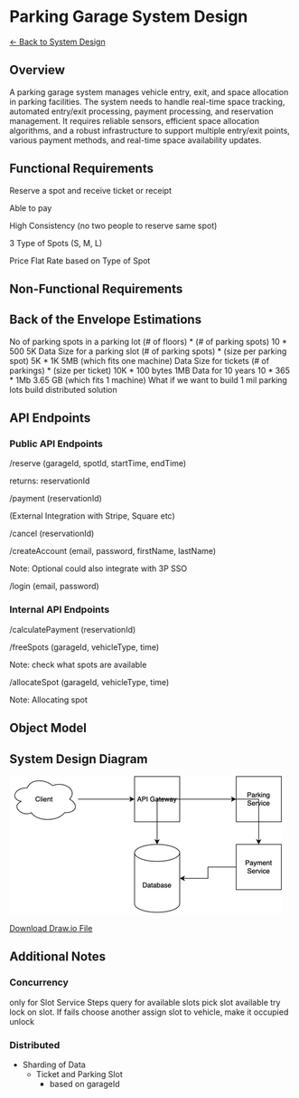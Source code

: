 # Parking Garage System Design

[← Back to System Design](../system-design.md)

## Overview

A parking garage system manages vehicle entry, exit, and space allocation in parking facilities. The system needs to handle real-time space tracking, automated entry/exit processing, payment processing, and reservation management. It requires reliable sensors, efficient space allocation algorithms, and a robust infrastructure to support multiple entry/exit points, various payment methods, and real-time space availability updates.

## Functional Requirements

Reserve a spot and receive ticket or receipt

Able to pay

High Consistency (no two people to reserve same spot)

3 Type of Spots (S, M, L)

Price Flat Rate based on Type of Spot

## Non-Functional Requirements

## Back of the Envelope Estimations

No of parking spots in a parking lot
(# of floors) * (# of parking spots)
10 * 500
5K
Data Size for a parking slot
(# of parking spots) * (size per parking spot)
5K * 1K
5MB (which fits one machine)
Data Size for tickets
(# of parkings) * (size per ticket)
10K * 100 bytes
1MB
Data for 10 years
10 * 365 * 1Mb
3.65 GB (which fits 1 machine)
What if we want to build 1 mil parking lots
build distributed solution

## API Endpoints

### Public API Endpoints

/reserve (garageId, spotId, startTime, endTime)

returns: reservationId

/payment (reservationId)

(External Integration with Stripe, Square etc)

/cancel (reservationId)

/createAccount (email, password, firstName, lastName)

Note: Optional could also integrate with 3P SSO

/login (email, password)

### Internal API Endpoints
/calculatePayment (reservationId)

/freeSpots (garageId, vehicleType, time)

Note: check what spots are available

/allocateSpot (garageId, vehicleType, time)

Note: Allocating spot

## Object Model

## System Design Diagram

![Parking Garage System Design](parking-garage.png)

[Download Draw.io File](parking-garage.drawio)

## Additional Notes

### Concurrency

only for Slot Service
Steps
query for available slots
pick slot available
try lock on slot. If fails choose another
assign slot to vehicle, make it occupied
unlock

### Distributed

- Sharding of Data
  - Ticket and Parking Slot
    - based on garageId

